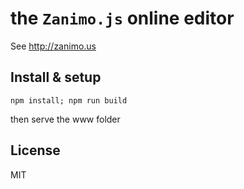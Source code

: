 # the `Zanimo.js` online editor

See http://zanimo.us

## Install & setup

```
npm install; npm run build
```

then serve the www folder

## License

MIT
